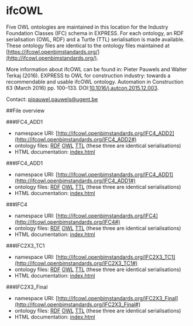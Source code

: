 # ifcOWL
Five OWL ontologies are maintained in this location for the Industry Foundation Classes (IFC) schema in EXPRESS. For each ontology, an RDF serialisation (OWL, RDF) and a Turtle (TTL) serialisation is made available. These ontology files are identical to the ontology files maintained at [https://ifcowl.openbimstandards.org/](http://ifcowl.openbimstandards.org/).

More information about ifcOWL can be found in: Pieter Pauwels and Walter Terkaj (2016). EXPRESS to OWL for construction industry: towards a recommendable and usable ifcOWL ontology. Automation in Construction 63 (March 2016) pp. 100–133. DOI:[10.1016/j.autcon.2015.12.003](http://dx.doi.org/10.1016/j.autcon.2015.12.003).

Contact: [pipauwel.pauwels@ugent.be](mailto:pipauwel.pauwels@ugent.be)

##File overview

###IFC4_ADD1
* namespace URI: [http://ifcowl.openbimstandards.org/IFC4_ADD2](http://ifcowl.openbimstandards.org/IFC4_ADD2#)
* ontology files: [RDF](https://github.com/openBIMstandards/ifcOWL/blob/master/IFC4_ADD2.rdf) [OWL](https://github.com/openBIMstandards/ifcOWL/blob/master/IFC4_ADD2.owl) [TTL](https://github.com/openBIMstandards/ifcOWL/blob/master/IFC4_ADD2.ttl) (these three are identical serialisations)
* HTML documentation: [index.html](https://github.com/openBIMstandards/ifcOWL/blob/master/IFC4_ADD2/index.html)

###IFC4_ADD1
* namespace URI: [http://ifcowl.openbimstandards.org/IFC4_ADD1](http://ifcowl.openbimstandards.org/IFC4_ADD1#)
* ontology files: [RDF](https://github.com/openBIMstandards/ifcOWL/blob/master/IFC4_ADD1.rdf) [OWL](https://github.com/openBIMstandards/ifcOWL/blob/master/IFC4_ADD1.owl) [TTL](https://github.com/openBIMstandards/ifcOWL/blob/master/IFC4_ADD1.ttl) (these three are identical serialisations)
* HTML documentation: [index.html](https://github.com/openBIMstandards/ifcOWL/blob/master/IFC4_ADD1/index.html)

###IFC4
* namespace URI: [http://ifcowl.openbimstandards.org/IFC4](http://ifcowl.openbimstandards.org/IFC4#)
* ontology files: [RDF](https://github.com/openBIMstandards/ifcOWL/blob/master/IFC4.rdf) [OWL](https://github.com/openBIMstandards/ifcOWL/blob/master/IFC4.owl) [TTL](https://github.com/openBIMstandards/ifcOWL/blob/master/IFC4.ttl) (these three are identical serialisations)
* HTML documentation: [index.html](https://github.com/openBIMstandards/ifcOWL/blob/master/IFC4/index.html)

###IFC2X3_TC1
* namespace URI: [http://ifcowl.openbimstandards.org/IFC2X3_TC1](http://ifcowl.openbimstandards.org/IFC2X3_TC1#)
* ontology files: [RDF](https://github.com/openBIMstandards/ifcOWL/blob/master/IFC2X3_TC1.rdf) [OWL](https://github.com/openBIMstandards/ifcOWL/blob/master/IFC2X3_TC1.owl) [TTL](https://github.com/openBIMstandards/ifcOWL/blob/master/IFC2X3_TC1.ttl) (these three are identical serialisations)
* HTML documentation: [index.html](https://github.com/openBIMstandards/ifcOWL/blob/master/IFC2X3_TC1/index.html)

###IFC2X3_Final
* namespace URI: [http://ifcowl.openbimstandards.org/IFC2X3_Final](http://ifcowl.openbimstandards.org/IFC2X3_Final#)
* ontology files: [RDF](https://github.com/openBIMstandards/ifcOWL/blob/master/IFC2X3_Final.rdf) [OWL](https://github.com/openBIMstandards/ifcOWL/blob/master/IFC2X3_Final.owl) [TTL](https://github.com/openBIMstandards/ifcOWL/blob/master/IFC2X3_Final.ttl) (these three are identical serialisations)
* HTML documentation: [index.html](https://github.com/openBIMstandards/ifcOWL/blob/master/IFC2X3_Final/index.html)


